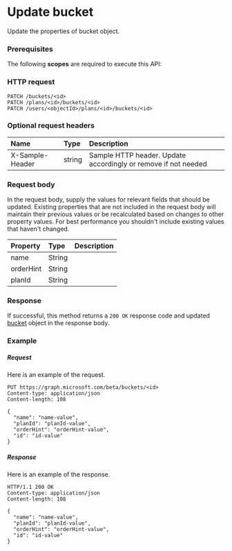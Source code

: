 # Update bucket

Update the properties of bucket object.
### Prerequisites
The following **scopes** are required to execute this API: 
### HTTP request
<!-- { "blockType": "ignored" } -->
```http
PATCH /buckets/<id>
PATCH /plans/<id>/buckets/<id>
PATCH /users/<objectId>/plans/<id>/buckets/<id>
```
### Optional request headers
| Name       | Type | Description|
|:-----------|:------|:----------|
| X-Sample-Header  | string  | Sample HTTP header. Update accordingly or remove if not needed|

### Request body
In the request body, supply the values for relevant fields that should be updated. Existing properties that are not included in the request body will maintain their previous values or be recalculated based on changes to other property values. For best performance you shouldn't include existing values that haven't changed.

| Property	   | Type	|Description|
|:---------------|:--------|:----------|
|name|String||
|orderHint|String||
|planId|String||

### Response
If successful, this method returns a `200 OK` response code and updated [bucket](../resources/bucket.md) object in the response body.
### Example
##### Request
Here is an example of the request.
<!-- {
  "blockType": "request",
  "name": "update_bucket"
}-->
```http
PUT https://graph.microsoft.com/beta/buckets/<id>
Content-type: application/json
Content-length: 108

{
  "name": "name-value",
  "planId": "planId-value",
  "orderHint": "orderHint-value",
  "id": "id-value"
}
```
##### Response
Here is an example of the response.
<!-- {
  "blockType": "response",
  "truncated": false,
  "@odata.type": "microsoft.graph.bucket"
} -->
```http
HTTP/1.1 200 OK
Content-type: application/json
Content-length: 108

{
  "name": "name-value",
  "planId": "planId-value",
  "orderHint": "orderHint-value",
  "id": "id-value"
}
```

<!-- uuid: 8fcb5dbc-d5aa-4681-8e31-b001d5168d79
2015-10-25 14:57:30 UTC -->
<!-- {
  "type": "#page.annotation",
  "description": "Update bucket",
  "keywords": "",
  "section": "documentation",
  "tocPath": ""
}-->
